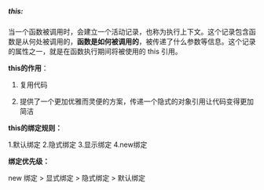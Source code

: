 ##### this: #####

当一个函数被调用时，会建立一个活动记录，也称为执行上下文。这个记录包含函数是从何处被调用的，**函数是如何被调用的**，被传递了什么参数等信息。这个记录的属性之一，就是在函数执行期间将被使用的 this 引用。

**this的作用**：

1. 复用代码

2. 提供了一个更加优雅而灵便的方案，传递一个隐式的对象引用让代码变得更加简洁

**this的绑定规则：**

 1.默认绑定
 2.隐式绑定
 3.显示绑定
 4.new绑定

**绑定优先级：**

new 绑定 > 显式绑定 > 隐式绑定 > 默认绑定

